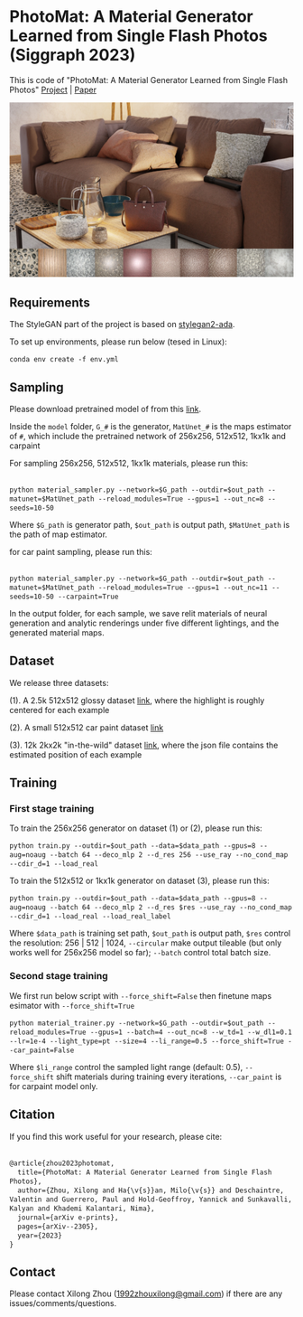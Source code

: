 # PhotoMat: A Material Generator Learned from Single Flash Photos (Siggraph 2023)

This is code of "PhotoMat: A Material Generator Learned from Single Flash Photos" [Project](https://people.engr.tamu.edu/nimak/Papers/SIGGRAPH2023_PhotoMat/index.html) | [Paper](https://people.engr.tamu.edu/nimak/Papers/SIGGRAPH2023_PhotoMat/final_paper.pdf)

<img src='img/representation.jpg'>

## Requirements

The StyleGAN part of the project is based on [stylegan2-ada](https://github.com/NVlabs/stylegan2-ada).

To set up environments, please run below (tesed in Linux):

```
conda env create -f env.yml
```

## Sampling 

Please download pretrained model of from this [link](https://drive.google.com/file/d/1ji3y5GJEQpJLAJbxPdyJpSMPD4M2yhny/view?usp=sharing).

Inside the `model` folder, `G_#` is the generator, `MatUnet_#` is the maps estimator of `#`, which include the pretrained network of 256x256, 512x512, 1kx1k and carpaint

For sampling 256x256, 512x512, 1kx1k materials, please run this:


```

python material_sampler.py --network=$G_path --outdir=$out_path --matunet=$MatUnet_path --reload_modules=True --gpus=1 --out_nc=8 --seeds=10-50

```

Where `$G_path` is generator path, `$out_path` is output path, `$MatUnet_path` is the path of map estimator.


for car paint sampling, please run this:

```

python material_sampler.py --network=$G_path --outdir=$out_path --matunet=$MatUnet_path --reload_modules=True --gpus=1 --out_nc=11 --seeds=10-50 --carpaint=True

```

In the output folder, for each sample, we save relit materials of neural generation and analytic renderings under five different lightings, and the generated material maps.


## Dataset 

We release three datasets:

(1). A 2.5k 512x512 glossy dataset [link](https://drive.google.com/file/d/1_htpTTaV3mNwE_6bOX7epvYqztSH8Gsw/view?usp=drive_link), where the highlight is roughly centered for each example

(2). A small 512x512 car paint dataset [link](https://drive.google.com/file/d/10dkp5DaSjmIxSbj7Y5UFkwwRh88oa02R/view?usp=drive_link)

(3). 12k 2kx2k "in-the-wild" dataset [link](), where the json file contains the estimated position of each example


## Training

### First stage training

To train the 256x256 generator on dataset (1) or (2), please run this:

```
python train.py --outdir=$out_path --data=$data_path --gpus=8 --aug=noaug --batch 64 --deco_mlp 2 --d_res 256 --use_ray --no_cond_map --cdir_d=1 --load_real

```

To train the 512x512 or 1kx1k generator on dataset (3), please run this:

```
python train.py --outdir=$out_path --data=$data_path --gpus=8 --aug=noaug --batch 64 --deco_mlp 2 --d_res $res --use_ray --no_cond_map --cdir_d=1 --load_real --load_real_label

```
Where `$data_path` is training set path, `$out_path` is output path, `$res` control the resolution: 256 | 512 | 1024, `--circular` make output tileable (but only works well for 256x256 model so far); `--batch` control total batch size.



### Second stage training

We first run below script with `--force_shift=False` then finetune maps esimator with `--force_shift=True`

```
python material_trainer.py --network=$G_path --outdir=$out_path --reload_modules=True --gpus=1 --batch=4 --out_nc=8 --w_td=1 --w_dl1=0.1 --lr=1e-4 --light_type=pt --size=4 --li_range=0.5 --force_shift=True --car_paint=False

```
Where `$li_range` control the sampled light range (default: 0.5), `--force_shift` shift materials during training every iterations, `--car_paint` is for carpaint model only.


## Citation

If you find this work useful for your research, please cite:

```

@article{zhou2023photomat,
  title={PhotoMat: A Material Generator Learned from Single Flash Photos},
  author={Zhou, Xilong and Ha{\v{s}}an, Milo{\v{s}} and Deschaintre, Valentin and Guerrero, Paul and Hold-Geoffroy, Yannick and Sunkavalli, Kalyan and Khademi Kalantari, Nima},
  journal={arXiv e-prints},
  pages={arXiv--2305},
  year={2023}
}
```

## Contact

Please contact Xilong Zhou (1992zhouxilong@gmail.com) if there are any issues/comments/questions.

